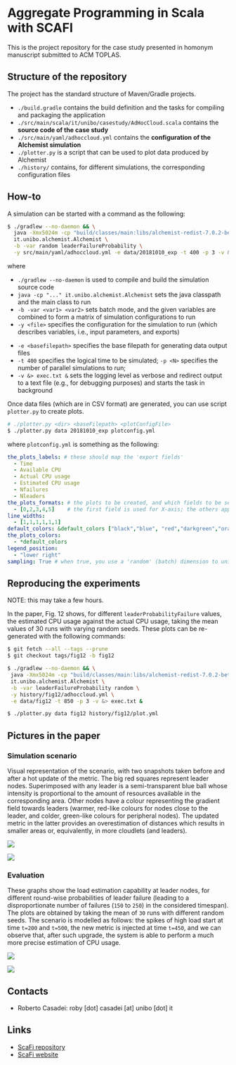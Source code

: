 # Aggregate Programming in Scala with SCAFI

This is the project repository for the case study
 presented in homonym manuscript submitted to ACM TOPLAS.

## Structure of the repository

The project has the standard structure of Maven/Gradle projects.

* `./build.gradle` contains the build definition and the tasks for compiling and packaging the application
* `./src/main/scala/it/unibo/casestudy/AdHocCloud.scala` contains the **source code of the case study**
* `./src/main/yaml/adhoccloud.yml` contains the **configuration of the Alchemist simulation**
* `./plotter.py` is a script that can be used to plot data produced by Alchemist
* `./history/` contains, for different simulations, the corresponding configuration files

## How-to

A simulation can be started with a command as the following:

```bash
$ ./gradlew --no-daemon && \
  java -Xmx5024m -cp "build/classes/main:libs/alchemist-redist-7.0.2-beta.jar:libs/scafi-lib-assembly-0.3.0.jar:build/resources/main" \
  it.unibo.alchemist.Alchemist \
  -b -var random leaderFailureProbability \
  -y src/main/yaml/adhoccloud.yml -e data/20181010_exp -t 400 -p 3 -v &> exec.txt &
```

where

* `./gradlew --no-daemon` is used to compile and build the simulation source code
* `java -cp "..." it.unibo.alchemist.Alchemist` sets the java classpath and the main class to run
* `-b -var <var1> <var2>` sets batch mode, and the given variables are combined to form a matrix of simulation configurations to run
* `-y <file>` specifies the configuration for the simulation to run (which describes variables, i.e., input parameters, and exports)
- `-e <basefilepath>` specifies the base filepath for generating data output files
- `-t 400` specifies the logical time to be simulated; `-p <N>` specifies the number of parallel simulations to run;
- `-v &> exec.txt &` sets the logging level as verbose and redirect output to a text file (e.g., for debugging purposes) and starts the task in background

Once data files (which are in CSV format) are generated, you can use script `plotter.py` to create plots.

```bash
# ./plotter.py <dir> <baseFilepath> <plotConfigFile>
$ ./plotter.py data 20181010_exp plotconfig.yml
```

where `plotconfig.yml` is something as the following:

```yaml
the_plots_labels: # these should map the 'export fields'
  - Time
  - Available CPU
  - Actual CPU usage
  - Estimated CPU usage
  - Nfailures
  - Nleaders
the_plots_formats: # the plots to be created, and which fields to be selected
  - [0,2,3,4,5]    # the first field is used for X-axis; the others appear as curves
line_widths:
  - [1,1,1,1,1,1]
default_colors: &default_colors ["black","blue", "red","darkgreen","orange","violet"]
the_plots_colors:
  - *default_colors
legend_position:
  - "lower right"
sampling: True # when true, you use a 'random' (batch) dimension to unify multiple files and averaging the curves

```

## Reproducing the experiments

NOTE: this may take a few hours.

In the paper, Fig. 12 shows, for different `leaderProbabilityFailure` values, the estimated CPU usage
 against the actual CPU usage, taking the mean values of 30 runs with varying random seeds.
These plots can be re-generated with the following commands:

```bash
$ git fetch --all --tags --prune
$ git checkout tags/fig12 -b fig12

$ ./gradlew --no-daemon && \
 java -Xmx5024m -cp "build/classes/main:libs/alchemist-redist-7.0.2-beta.jar:libs/scafi-lib-assembly-0.3.0.jar:build/resources/main" \
 it.unibo.alchemist.Alchemist \
 -b -var leaderFailureProbability random \
 -y history/fig12/adhoccloud.yml \
 -e data/fig12 -t 850 -p 3 -v &> exec.txt &

$ ./plotter.py data fig12 history/fig12/plot.yml
```

## Pictures in the paper

### Simulation scenario

Visual representation of the scenario, with two snapshots taken before and after a hot update of the metric.
The big red squares represent leader nodes. Superimposed with any leader is a semi-transparent blue ball 
whose intensity is proportional to the amount of resources available in the corresponding area. 
Other nodes have a colour representing the gradient field towards leaders 
(warmer, red-like colours for nodes close to the leader, and colder, green-like colours for peripheral nodes).
The updated metric in the latter provides an overestimation of distances which results 
 in smaller areas or, equivalently, in more cloudlets (and leaders).

![](imgs/sim-scenario1.png)

![](imgs/sim-scenario2.png)

### Evaluation

These graphs show the load estimation capability at leader nodes,
for different round-wise probabilities of leader failure 
(leading to a disproportionate  number of failures (`150` to `250`) in the considered timespan). 
The plots are obtained by taking the mean of `30` runs with different random seeds.
The scenario is modelled as follows: the spikes of high load start at time `t=200` and `t=500`, 
the new metric is injected at time `t=450`, and we can observe that, 
 after such upgrade, the system is able to perform a much more precise estimation of CPU usage.

![](imgs/20181012_upmetric__023.png)

![](imgs/20181012_upmetric3__023.png)

## Contacts

* Roberto Casadei: roby [dot] casadei [at] unibo [dot] it

## Links

* [ScaFi repository](https://github.com/scafi/scafi)
* [ScaFi website](https://scafi.github.io/)
